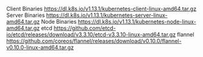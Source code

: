 Client Binaries
https://dl.k8s.io/v1.13.1/kubernetes-client-linux-amd64.tar.gz
Server Binaries
https://dl.k8s.io/v1.13.1/kubernetes-server-linux-amd64.tar.gz
Node Binaries
https://dl.k8s.io/v1.13.1/kubernetes-node-linux-amd64.tar.gz
etcd
https://github.com/etcd-io/etcd/releases/download/v3.3.10/etcd-v3.3.10-linux-amd64.tar.gz
flannel
https://github.com/coreos/flannel/releases/download/v0.10.0/flannel-v0.10.0-linux-amd64.tar.gz
